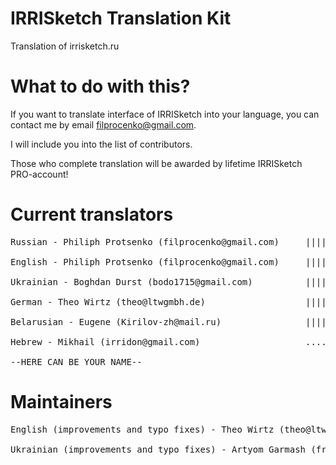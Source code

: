 # IRRISketch Translation Kit
Translation of irrisketch.ru

# What to do with this?
If you want to translate interface of IRRISketch into your language, you can contact me by email filprocenko@gmail.com.

I will include you into the list of contributors.

Those who complete translation will be awarded by lifetime IRRISketch PRO-account!

# Current translators
<pre>
Russian - Philiph Protsenko (filprocenko@gmail.com)     |||||||||||||||| (COMPLETED)

English - Philiph Protsenko (filprocenko@gmail.com)     |||||||||||||||| (COMPLETED)

Ukrainian - Boghdan Durst (bodo1715@gmail.com)          |||||||||||||||| (COMPLETED)

German - Theo Wirtz (theo@ltwgmbh.de)                   |||||||||||||||| (COMPLETED)

Belarusian - Eugene (Kirilov-zh@mail.ru)                |||||||||||||||| (COMPLETED)

Hebrew - Mikhail (irridon@gmail.com)                    ................ (0%)

--HERE CAN BE YOUR NAME--
</pre>

# Maintainers
<pre>
English (improvements and typo fixes) - Theo Wirtz (theo@ltwgmbh.de)

Ukrainian (improvements and typo fixes) - Artyom Garmash (frogguz@gmail.com)
</pre>

